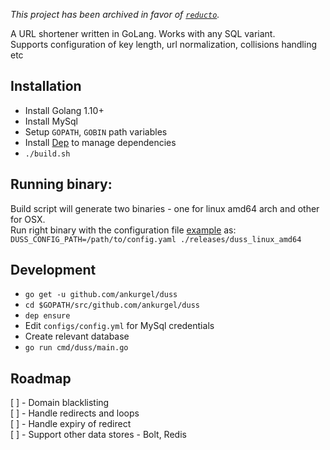_This project has been archived in favor of [`reducto`](https://github.com/AnkurGel/reducto)._


A URL shortener written in GoLang. Works with any SQL variant.   
Supports configuration of key length, url normalization, collisions handling etc 

## Installation
* Install Golang 1.10+
* Install MySql
* Setup `GOPATH`, `GOBIN` path variables
* Install [Dep](https://github.com/golang/dep) to manage dependencies
* `./build.sh`

## Running binary:
Build script will generate two binaries - one for linux amd64 arch and other for OSX.   
Run right binary with the configuration file [example](https://github.com/AnkurGel/duss/blob/master/configs/config.yaml) as:    
`DUSS_CONFIG_PATH=/path/to/config.yaml ./releases/duss_linux_amd64`

## Development
* `go get -u github.com/ankurgel/duss`
* `cd $GOPATH/src/github.com/ankurgel/duss`
* `dep ensure`
* Edit `configs/config.yml` for MySql credentials
* Create relevant database
* `go run cmd/duss/main.go`

## Roadmap
[ ] - Domain blacklisting   
[ ] - Handle redirects and loops   
[ ] - Handle expiry of redirect   
[ ] - Support other data stores - Bolt, Redis   
